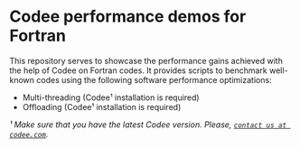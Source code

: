 # Codee performance demos for Fortran

This repository serves to showcase the performance gains achieved with the help
of Codee on Fortran codes.
It provides scripts to benchmark well-known codes using the following software
performance optimizations:
* Multi-threading (Codee¹ installation is required)
* Offloading (Codee¹ installation is required)

*¹ Make sure that you have the latest Codee version. Please,
[`contact us at codee.com`](https://www.codee.com/contact-us/).*
